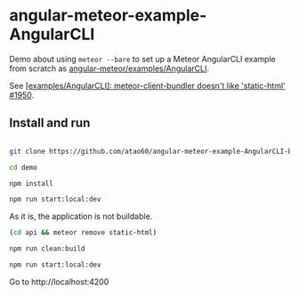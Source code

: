 # angular-meteor-example-AngularCLI

Demo about using `meteor --bare` to set up a Meteor AngularCLI example from scratch as [angular-meteor/examples/AngularCLI](https://github.com/Urigo/angular-meteor/tree/master/examples/AngularCLI).

See [[examples/AngularCLI]: meteor-client-bundler doesn't like 'static-html' #1950](https://github.com/Urigo/angular-meteor/issues/1950). 

## Install and run

```bash

git clone https://github.com/atao60/angular-meteor-example-AngularCLI-bare.git demo

cd demo

npm install

npm run start:local:dev

```

As it is, the application is not buildable.

```bash
(cd api && meteor remove static-html)

npm run clean:build

npm run start:local:dev

```

Go to http://localhost:4200